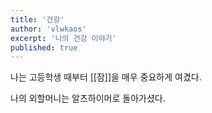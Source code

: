 ```yaml
---
title: '건강'
author: 'vlwkaos'
excerpt: '나의 건강 이야기'
published: true
---
```


나는 고등학생 때부터 [[잠]]을 매우 중요하게 여겼다.

나의 외할머니는 알츠하이머로 돌아가셨다.
